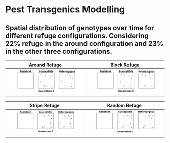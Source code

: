 # Pest Transgenics Modelling
 
 ## Spatial distribution of genotypes over time for different refuge configurations. Considering 22% refuge in the around configuration and 23% in the other three configurations.


| Around Refuge | Block Refuge |
|------------------|-------------------|
| ![Animação torno](animations/animation_around.gif) | ![Animação bloco](animations/animation_block.gif) |

| Stripe Refuge | Random Refuge |
|-------------------|-------------------|
| ![Animação faixas](animations/animation_strip.gif) | ![Animação aleatório](animations/animation_random.gif) |